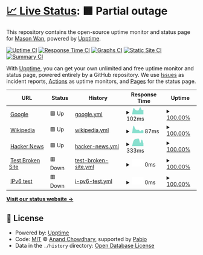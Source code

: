 # [📈 Live Status](https://masonwan.com): <!--live status--> **🟧 Partial outage**

This repository contains the open-source uptime monitor and status page for [Mason Wan](www.MasonWan.com), powered by [Upptime](https://github.com/upptime/upptime).

[![Uptime CI](https://github.com/masonwan/upptime/workflows/Uptime%20CI/badge.svg)](https://github.com/masonwan/upptime/actions?query=workflow%3A%22Uptime+CI%22)
[![Response Time CI](https://github.com/masonwan/upptime/workflows/Response%20Time%20CI/badge.svg)](https://github.com/masonwan/upptime/actions?query=workflow%3A%22Response+Time+CI%22)
[![Graphs CI](https://github.com/masonwan/upptime/workflows/Graphs%20CI/badge.svg)](https://github.com/masonwan/upptime/actions?query=workflow%3A%22Graphs+CI%22)
[![Static Site CI](https://github.com/masonwan/upptime/workflows/Static%20Site%20CI/badge.svg)](https://github.com/masonwan/upptime/actions?query=workflow%3A%22Static+Site+CI%22)
[![Summary CI](https://github.com/masonwan/upptime/workflows/Summary%20CI/badge.svg)](https://github.com/masonwan/upptime/actions?query=workflow%3A%22Summary+CI%22)

With [Upptime](https://upptime.js.org), you can get your own unlimited and free uptime monitor and status page, powered entirely by a GitHub repository. We use [Issues](https://github.com/masonwan/upptime/issues) as incident reports, [Actions](https://github.com/masonwan/upptime/actions) as uptime monitors, and [Pages](https://masonwan.com) for the status page.

<!--start: status pages-->
<!-- This summary is generated by Upptime (https://github.com/upptime/upptime) -->
<!-- Do not edit this manually, your changes will be overwritten -->
<!-- prettier-ignore -->
| URL | Status | History | Response Time | Uptime |
| --- | ------ | ------- | ------------- | ------ |
| <img alt="" src="https://icons.duckduckgo.com/ip3/www.google.com.ico" height="13"> [Google](https://www.google.com) | 🟩 Up | [google.yml](https://github.com/masonwan/upptime/commits/HEAD/history/google.yml) | <details><summary><img alt="Response time graph" src="./graphs/google/response-time-week.png" height="20"> 102ms</summary><br><a href="https://masonwan.com/history/google"><img alt="Response time 113" src="https://img.shields.io/endpoint?url=https%3A%2F%2Fraw.githubusercontent.com%2Fmasonwan%2Fupptime%2FHEAD%2Fapi%2Fgoogle%2Fresponse-time.json"></a><br><a href="https://masonwan.com/history/google"><img alt="24-hour response time 92" src="https://img.shields.io/endpoint?url=https%3A%2F%2Fraw.githubusercontent.com%2Fmasonwan%2Fupptime%2FHEAD%2Fapi%2Fgoogle%2Fresponse-time-day.json"></a><br><a href="https://masonwan.com/history/google"><img alt="7-day response time 102" src="https://img.shields.io/endpoint?url=https%3A%2F%2Fraw.githubusercontent.com%2Fmasonwan%2Fupptime%2FHEAD%2Fapi%2Fgoogle%2Fresponse-time-week.json"></a><br><a href="https://masonwan.com/history/google"><img alt="30-day response time 148" src="https://img.shields.io/endpoint?url=https%3A%2F%2Fraw.githubusercontent.com%2Fmasonwan%2Fupptime%2FHEAD%2Fapi%2Fgoogle%2Fresponse-time-month.json"></a><br><a href="https://masonwan.com/history/google"><img alt="1-year response time 113" src="https://img.shields.io/endpoint?url=https%3A%2F%2Fraw.githubusercontent.com%2Fmasonwan%2Fupptime%2FHEAD%2Fapi%2Fgoogle%2Fresponse-time-year.json"></a></details> | <details><summary><a href="https://masonwan.com/history/google">100.00%</a></summary><a href="https://masonwan.com/history/google"><img alt="All-time uptime 100.00%" src="https://img.shields.io/endpoint?url=https%3A%2F%2Fraw.githubusercontent.com%2Fmasonwan%2Fupptime%2FHEAD%2Fapi%2Fgoogle%2Fuptime.json"></a><br><a href="https://masonwan.com/history/google"><img alt="24-hour uptime 100.00%" src="https://img.shields.io/endpoint?url=https%3A%2F%2Fraw.githubusercontent.com%2Fmasonwan%2Fupptime%2FHEAD%2Fapi%2Fgoogle%2Fuptime-day.json"></a><br><a href="https://masonwan.com/history/google"><img alt="7-day uptime 100.00%" src="https://img.shields.io/endpoint?url=https%3A%2F%2Fraw.githubusercontent.com%2Fmasonwan%2Fupptime%2FHEAD%2Fapi%2Fgoogle%2Fuptime-week.json"></a><br><a href="https://masonwan.com/history/google"><img alt="30-day uptime 100.00%" src="https://img.shields.io/endpoint?url=https%3A%2F%2Fraw.githubusercontent.com%2Fmasonwan%2Fupptime%2FHEAD%2Fapi%2Fgoogle%2Fuptime-month.json"></a><br><a href="https://masonwan.com/history/google"><img alt="1-year uptime 100.00%" src="https://img.shields.io/endpoint?url=https%3A%2F%2Fraw.githubusercontent.com%2Fmasonwan%2Fupptime%2FHEAD%2Fapi%2Fgoogle%2Fuptime-year.json"></a></details>
| <img alt="" src="https://icons.duckduckgo.com/ip3/en.wikipedia.org.ico" height="13"> [Wikipedia](https://en.wikipedia.org) | 🟩 Up | [wikipedia.yml](https://github.com/masonwan/upptime/commits/HEAD/history/wikipedia.yml) | <details><summary><img alt="Response time graph" src="./graphs/wikipedia/response-time-week.png" height="20"> 87ms</summary><br><a href="https://masonwan.com/history/wikipedia"><img alt="Response time 230" src="https://img.shields.io/endpoint?url=https%3A%2F%2Fraw.githubusercontent.com%2Fmasonwan%2Fupptime%2FHEAD%2Fapi%2Fwikipedia%2Fresponse-time.json"></a><br><a href="https://masonwan.com/history/wikipedia"><img alt="24-hour response time 61" src="https://img.shields.io/endpoint?url=https%3A%2F%2Fraw.githubusercontent.com%2Fmasonwan%2Fupptime%2FHEAD%2Fapi%2Fwikipedia%2Fresponse-time-day.json"></a><br><a href="https://masonwan.com/history/wikipedia"><img alt="7-day response time 87" src="https://img.shields.io/endpoint?url=https%3A%2F%2Fraw.githubusercontent.com%2Fmasonwan%2Fupptime%2FHEAD%2Fapi%2Fwikipedia%2Fresponse-time-week.json"></a><br><a href="https://masonwan.com/history/wikipedia"><img alt="30-day response time 159" src="https://img.shields.io/endpoint?url=https%3A%2F%2Fraw.githubusercontent.com%2Fmasonwan%2Fupptime%2FHEAD%2Fapi%2Fwikipedia%2Fresponse-time-month.json"></a><br><a href="https://masonwan.com/history/wikipedia"><img alt="1-year response time 230" src="https://img.shields.io/endpoint?url=https%3A%2F%2Fraw.githubusercontent.com%2Fmasonwan%2Fupptime%2FHEAD%2Fapi%2Fwikipedia%2Fresponse-time-year.json"></a></details> | <details><summary><a href="https://masonwan.com/history/wikipedia">100.00%</a></summary><a href="https://masonwan.com/history/wikipedia"><img alt="All-time uptime 100.00%" src="https://img.shields.io/endpoint?url=https%3A%2F%2Fraw.githubusercontent.com%2Fmasonwan%2Fupptime%2FHEAD%2Fapi%2Fwikipedia%2Fuptime.json"></a><br><a href="https://masonwan.com/history/wikipedia"><img alt="24-hour uptime 100.00%" src="https://img.shields.io/endpoint?url=https%3A%2F%2Fraw.githubusercontent.com%2Fmasonwan%2Fupptime%2FHEAD%2Fapi%2Fwikipedia%2Fuptime-day.json"></a><br><a href="https://masonwan.com/history/wikipedia"><img alt="7-day uptime 100.00%" src="https://img.shields.io/endpoint?url=https%3A%2F%2Fraw.githubusercontent.com%2Fmasonwan%2Fupptime%2FHEAD%2Fapi%2Fwikipedia%2Fuptime-week.json"></a><br><a href="https://masonwan.com/history/wikipedia"><img alt="30-day uptime 100.00%" src="https://img.shields.io/endpoint?url=https%3A%2F%2Fraw.githubusercontent.com%2Fmasonwan%2Fupptime%2FHEAD%2Fapi%2Fwikipedia%2Fuptime-month.json"></a><br><a href="https://masonwan.com/history/wikipedia"><img alt="1-year uptime 100.00%" src="https://img.shields.io/endpoint?url=https%3A%2F%2Fraw.githubusercontent.com%2Fmasonwan%2Fupptime%2FHEAD%2Fapi%2Fwikipedia%2Fuptime-year.json"></a></details>
| <img alt="" src="https://icons.duckduckgo.com/ip3/news.ycombinator.com.ico" height="13"> [Hacker News](https://news.ycombinator.com) | 🟩 Up | [hacker-news.yml](https://github.com/masonwan/upptime/commits/HEAD/history/hacker-news.yml) | <details><summary><img alt="Response time graph" src="./graphs/hacker-news/response-time-week.png" height="20"> 333ms</summary><br><a href="https://masonwan.com/history/hacker-news"><img alt="Response time 321" src="https://img.shields.io/endpoint?url=https%3A%2F%2Fraw.githubusercontent.com%2Fmasonwan%2Fupptime%2FHEAD%2Fapi%2Fhacker-news%2Fresponse-time.json"></a><br><a href="https://masonwan.com/history/hacker-news"><img alt="24-hour response time 145" src="https://img.shields.io/endpoint?url=https%3A%2F%2Fraw.githubusercontent.com%2Fmasonwan%2Fupptime%2FHEAD%2Fapi%2Fhacker-news%2Fresponse-time-day.json"></a><br><a href="https://masonwan.com/history/hacker-news"><img alt="7-day response time 333" src="https://img.shields.io/endpoint?url=https%3A%2F%2Fraw.githubusercontent.com%2Fmasonwan%2Fupptime%2FHEAD%2Fapi%2Fhacker-news%2Fresponse-time-week.json"></a><br><a href="https://masonwan.com/history/hacker-news"><img alt="30-day response time 334" src="https://img.shields.io/endpoint?url=https%3A%2F%2Fraw.githubusercontent.com%2Fmasonwan%2Fupptime%2FHEAD%2Fapi%2Fhacker-news%2Fresponse-time-month.json"></a><br><a href="https://masonwan.com/history/hacker-news"><img alt="1-year response time 321" src="https://img.shields.io/endpoint?url=https%3A%2F%2Fraw.githubusercontent.com%2Fmasonwan%2Fupptime%2FHEAD%2Fapi%2Fhacker-news%2Fresponse-time-year.json"></a></details> | <details><summary><a href="https://masonwan.com/history/hacker-news">100.00%</a></summary><a href="https://masonwan.com/history/hacker-news"><img alt="All-time uptime 100.00%" src="https://img.shields.io/endpoint?url=https%3A%2F%2Fraw.githubusercontent.com%2Fmasonwan%2Fupptime%2FHEAD%2Fapi%2Fhacker-news%2Fuptime.json"></a><br><a href="https://masonwan.com/history/hacker-news"><img alt="24-hour uptime 100.00%" src="https://img.shields.io/endpoint?url=https%3A%2F%2Fraw.githubusercontent.com%2Fmasonwan%2Fupptime%2FHEAD%2Fapi%2Fhacker-news%2Fuptime-day.json"></a><br><a href="https://masonwan.com/history/hacker-news"><img alt="7-day uptime 100.00%" src="https://img.shields.io/endpoint?url=https%3A%2F%2Fraw.githubusercontent.com%2Fmasonwan%2Fupptime%2FHEAD%2Fapi%2Fhacker-news%2Fuptime-week.json"></a><br><a href="https://masonwan.com/history/hacker-news"><img alt="30-day uptime 100.00%" src="https://img.shields.io/endpoint?url=https%3A%2F%2Fraw.githubusercontent.com%2Fmasonwan%2Fupptime%2FHEAD%2Fapi%2Fhacker-news%2Fuptime-month.json"></a><br><a href="https://masonwan.com/history/hacker-news"><img alt="1-year uptime 100.00%" src="https://img.shields.io/endpoint?url=https%3A%2F%2Fraw.githubusercontent.com%2Fmasonwan%2Fupptime%2FHEAD%2Fapi%2Fhacker-news%2Fuptime-year.json"></a></details>
| <img alt="" src="https://icons.duckduckgo.com/ip3/thissitedoesnotexist.koj.co.ico" height="13"> [Test Broken Site](https://thissitedoesnotexist.koj.co) | 🟥 Down | [test-broken-site.yml](https://github.com/masonwan/upptime/commits/HEAD/history/test-broken-site.yml) | <details><summary><img alt="Response time graph" src="./graphs/test-broken-site/response-time-week.png" height="20"> 0ms</summary><br><a href="https://masonwan.com/history/test-broken-site"><img alt="Response time 0" src="https://img.shields.io/endpoint?url=https%3A%2F%2Fraw.githubusercontent.com%2Fmasonwan%2Fupptime%2FHEAD%2Fapi%2Ftest-broken-site%2Fresponse-time.json"></a><br><a href="https://masonwan.com/history/test-broken-site"><img alt="24-hour response time 0" src="https://img.shields.io/endpoint?url=https%3A%2F%2Fraw.githubusercontent.com%2Fmasonwan%2Fupptime%2FHEAD%2Fapi%2Ftest-broken-site%2Fresponse-time-day.json"></a><br><a href="https://masonwan.com/history/test-broken-site"><img alt="7-day response time 0" src="https://img.shields.io/endpoint?url=https%3A%2F%2Fraw.githubusercontent.com%2Fmasonwan%2Fupptime%2FHEAD%2Fapi%2Ftest-broken-site%2Fresponse-time-week.json"></a><br><a href="https://masonwan.com/history/test-broken-site"><img alt="30-day response time 0" src="https://img.shields.io/endpoint?url=https%3A%2F%2Fraw.githubusercontent.com%2Fmasonwan%2Fupptime%2FHEAD%2Fapi%2Ftest-broken-site%2Fresponse-time-month.json"></a><br><a href="https://masonwan.com/history/test-broken-site"><img alt="1-year response time 0" src="https://img.shields.io/endpoint?url=https%3A%2F%2Fraw.githubusercontent.com%2Fmasonwan%2Fupptime%2FHEAD%2Fapi%2Ftest-broken-site%2Fresponse-time-year.json"></a></details> | <details><summary><a href="https://masonwan.com/history/test-broken-site">100.00%</a></summary><a href="https://masonwan.com/history/test-broken-site"><img alt="All-time uptime 100.00%" src="https://img.shields.io/endpoint?url=https%3A%2F%2Fraw.githubusercontent.com%2Fmasonwan%2Fupptime%2FHEAD%2Fapi%2Ftest-broken-site%2Fuptime.json"></a><br><a href="https://masonwan.com/history/test-broken-site"><img alt="24-hour uptime 100.00%" src="https://img.shields.io/endpoint?url=https%3A%2F%2Fraw.githubusercontent.com%2Fmasonwan%2Fupptime%2FHEAD%2Fapi%2Ftest-broken-site%2Fuptime-day.json"></a><br><a href="https://masonwan.com/history/test-broken-site"><img alt="7-day uptime 100.00%" src="https://img.shields.io/endpoint?url=https%3A%2F%2Fraw.githubusercontent.com%2Fmasonwan%2Fupptime%2FHEAD%2Fapi%2Ftest-broken-site%2Fuptime-week.json"></a><br><a href="https://masonwan.com/history/test-broken-site"><img alt="30-day uptime 100.00%" src="https://img.shields.io/endpoint?url=https%3A%2F%2Fraw.githubusercontent.com%2Fmasonwan%2Fupptime%2FHEAD%2Fapi%2Ftest-broken-site%2Fuptime-month.json"></a><br><a href="https://masonwan.com/history/test-broken-site"><img alt="1-year uptime 100.00%" src="https://img.shields.io/endpoint?url=https%3A%2F%2Fraw.githubusercontent.com%2Fmasonwan%2Fupptime%2FHEAD%2Fapi%2Ftest-broken-site%2Fuptime-year.json"></a></details>
| <img alt="" src="https://icons.duckduckgo.com/ip3/null.ico" height="13"> [IPv6 test](forwardemail.net) | 🟥 Down | [i-pv6-test.yml](https://github.com/masonwan/upptime/commits/HEAD/history/i-pv6-test.yml) | <details><summary><img alt="Response time graph" src="./graphs/i-pv6-test/response-time-week.png" height="20"> 0ms</summary><br><a href="https://masonwan.com/history/i-pv6-test"><img alt="Response time 0" src="https://img.shields.io/endpoint?url=https%3A%2F%2Fraw.githubusercontent.com%2Fmasonwan%2Fupptime%2FHEAD%2Fapi%2Fi-pv6-test%2Fresponse-time.json"></a><br><a href="https://masonwan.com/history/i-pv6-test"><img alt="24-hour response time 0" src="https://img.shields.io/endpoint?url=https%3A%2F%2Fraw.githubusercontent.com%2Fmasonwan%2Fupptime%2FHEAD%2Fapi%2Fi-pv6-test%2Fresponse-time-day.json"></a><br><a href="https://masonwan.com/history/i-pv6-test"><img alt="7-day response time 0" src="https://img.shields.io/endpoint?url=https%3A%2F%2Fraw.githubusercontent.com%2Fmasonwan%2Fupptime%2FHEAD%2Fapi%2Fi-pv6-test%2Fresponse-time-week.json"></a><br><a href="https://masonwan.com/history/i-pv6-test"><img alt="30-day response time 0" src="https://img.shields.io/endpoint?url=https%3A%2F%2Fraw.githubusercontent.com%2Fmasonwan%2Fupptime%2FHEAD%2Fapi%2Fi-pv6-test%2Fresponse-time-month.json"></a><br><a href="https://masonwan.com/history/i-pv6-test"><img alt="1-year response time 0" src="https://img.shields.io/endpoint?url=https%3A%2F%2Fraw.githubusercontent.com%2Fmasonwan%2Fupptime%2FHEAD%2Fapi%2Fi-pv6-test%2Fresponse-time-year.json"></a></details> | <details><summary><a href="https://masonwan.com/history/i-pv6-test">100.00%</a></summary><a href="https://masonwan.com/history/i-pv6-test"><img alt="All-time uptime 100.00%" src="https://img.shields.io/endpoint?url=https%3A%2F%2Fraw.githubusercontent.com%2Fmasonwan%2Fupptime%2FHEAD%2Fapi%2Fi-pv6-test%2Fuptime.json"></a><br><a href="https://masonwan.com/history/i-pv6-test"><img alt="24-hour uptime 100.00%" src="https://img.shields.io/endpoint?url=https%3A%2F%2Fraw.githubusercontent.com%2Fmasonwan%2Fupptime%2FHEAD%2Fapi%2Fi-pv6-test%2Fuptime-day.json"></a><br><a href="https://masonwan.com/history/i-pv6-test"><img alt="7-day uptime 100.00%" src="https://img.shields.io/endpoint?url=https%3A%2F%2Fraw.githubusercontent.com%2Fmasonwan%2Fupptime%2FHEAD%2Fapi%2Fi-pv6-test%2Fuptime-week.json"></a><br><a href="https://masonwan.com/history/i-pv6-test"><img alt="30-day uptime 100.00%" src="https://img.shields.io/endpoint?url=https%3A%2F%2Fraw.githubusercontent.com%2Fmasonwan%2Fupptime%2FHEAD%2Fapi%2Fi-pv6-test%2Fuptime-month.json"></a><br><a href="https://masonwan.com/history/i-pv6-test"><img alt="1-year uptime 100.00%" src="https://img.shields.io/endpoint?url=https%3A%2F%2Fraw.githubusercontent.com%2Fmasonwan%2Fupptime%2FHEAD%2Fapi%2Fi-pv6-test%2Fuptime-year.json"></a></details>

<!--end: status pages-->

[**Visit our status website →**](https://masonwan.com)

## 📄 License

- Powered by: [Upptime](https://github.com/upptime/upptime)
- Code: [MIT](./LICENSE) © [Anand Chowdhary](https://anandchowdhary.com), supported by [Pabio](https://pabio.com)
- Data in the `./history` directory: [Open Database License](https://opendatacommons.org/licenses/odbl/1-0/)
